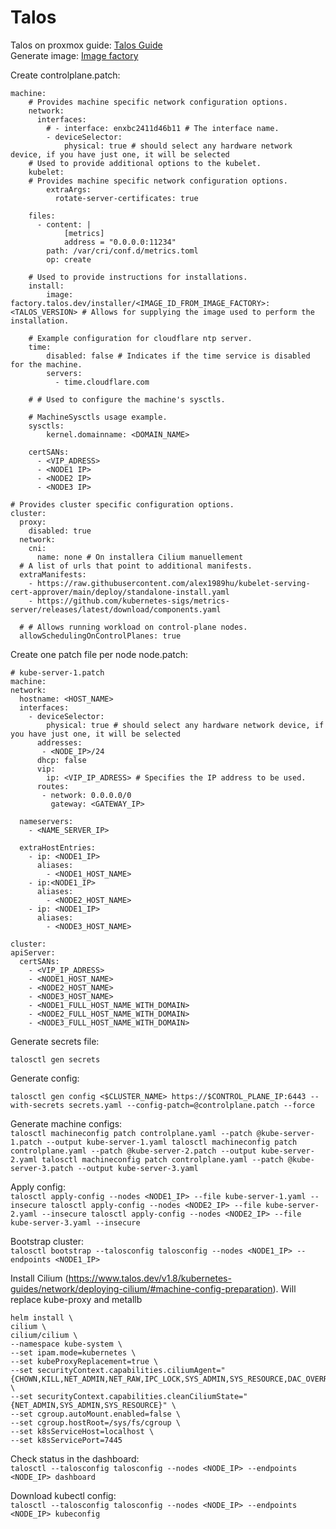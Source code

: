 # Talos
Talos on proxmox guide: [Talos Guide](https://www.talos.dev/v1.8/talos-guides/install/virtualized-platforms/proxmox/)<br>
Generate image: [Image factory](https://factory.talos.dev/)

Create controlplane.patch:

    machine:
        # Provides machine specific network configuration options.
        network: 
          interfaces:
            # - interface: enxbc2411d46b11 # The interface name.
            - deviceSelector:
                physical: true # should select any hardware network device, if you have just one, it will be selected
        # Used to provide additional options to the kubelet.
        kubelet:        
        # Provides machine specific network configuration options.
            extraArgs:
              rotate-server-certificates: true
        
        files:
          - content: |
                [metrics]
                address = "0.0.0.0:11234"        
            path: /var/cri/conf.d/metrics.toml
            op: create
    
        # Used to provide instructions for installations.
        install:
            image: factory.talos.dev/installer/<IMAGE_ID_FROM_IMAGE_FACTORY>:<TALOS_VERSION> # Allows for supplying the image used to perform the installation.
    
        # Example configuration for cloudflare ntp server.
        time:
            disabled: false # Indicates if the time service is disabled for the machine.
            servers:
              - time.cloudflare.com
    
        # # Used to configure the machine's sysctls.
    
        # MachineSysctls usage example.
        sysctls:
            kernel.domainname: <DOMAIN_NAME>
        
        certSANs:
          - <VIP_ADRESS>
          - <NODE1 IP>
          - <NODE2 IP>
          - <NODE3 IP>
    
    # Provides cluster specific configuration options.
    cluster:
      proxy:
        disabled: true
      network:
        cni:
          name: none # On installera Cilium manuellement
      # A list of urls that point to additional manifests.
      extraManifests:
        - https://raw.githubusercontent.com/alex1989hu/kubelet-serving-cert-approver/main/deploy/standalone-install.yaml
        - https://github.com/kubernetes-sigs/metrics-server/releases/latest/download/components.yaml
    
      # # Allows running workload on control-plane nodes.
      allowSchedulingOnControlPlanes: true

Create one patch file per node node<NR>.patch:

    # kube-server-1.patch
    machine:
    network:
      hostname: <HOST_NAME>
      interfaces:
        - deviceSelector:
            physical: true # should select any hardware network device, if you have just one, it will be selected
          addresses:
           - <NODE_IP>/24
          dhcp: false
          vip:
            ip: <VIP_IP_ADRESS> # Specifies the IP address to be used.
          routes:
           - network: 0.0.0.0/0
             gateway: <GATEWAY_IP>
      
      nameservers:
        - <NAME_SERVER_IP>
      
      extraHostEntries:
        - ip: <NODE1_IP>
          aliases:
            - <NODE1_HOST_NAME>
        - ip:<NODE1_IP>
          aliases:
            - <NODE2_HOST_NAME>
        - ip: <NODE1_IP>
          aliases:
            - <NODE3_HOST_NAME>
    
    cluster:
    apiServer:
      certSANs:
        - <VIP_IP_ADRESS>
        - <NODE1_HOST_NAME>
        - <NODE2_HOST_NAME>
        - <NODE3_HOST_NAME>
        - <NODE1_FULL_HOST_NAME_WITH_DOMAIN>
        - <NODE2_FULL_HOST_NAME_WITH_DOMAIN>
        - <NODE3_FULL_HOST_NAME_WITH_DOMAIN>

Generate secrets file:<br>

`talosctl gen secrets`

Generate config:<br>

`talosctl gen config <$CLUSTER_NAME> https://$CONTROL_PLANE_IP:6443 --with-secrets secrets.yaml --config-patch=@controlplane.patch --force`

Generate machine configs:<br>
`
talosctl machineconfig patch controlplane.yaml --patch @kube-server-1.patch --output kube-server-1.yaml
talosctl machineconfig patch controlplane.yaml --patch @kube-server-2.patch --output kube-server-2.yaml
talosctl machineconfig patch controlplane.yaml --patch @kube-server-3.patch --output kube-server-3.yaml
`

Apply config:<br>
`
talosctl apply-config --nodes <NODE1_IP> --file kube-server-1.yaml --insecure
talosctl apply-config --nodes <NODE2_IP> --file kube-server-2.yaml --insecure
talosctl apply-config --nodes <NODE2_IP> --file kube-server-3.yaml --insecure
`

Bootstrap cluster:<br>
`talosctl bootstrap --talosconfig talosconfig --nodes <NODE1_IP> --endpoints <NODE1_IP>`

Install Cilium (https://www.talos.dev/v1.8/kubernetes-guides/network/deploying-cilium/#machine-config-preparation). Will replace kube-proxy and metallb<br>

    helm install \
    cilium \
    cilium/cilium \
    --namespace kube-system \
    --set ipam.mode=kubernetes \
    --set kubeProxyReplacement=true \
    --set securityContext.capabilities.ciliumAgent="{CHOWN,KILL,NET_ADMIN,NET_RAW,IPC_LOCK,SYS_ADMIN,SYS_RESOURCE,DAC_OVERRIDE,FOWNER,SETGID,SETUID}" \
    --set securityContext.capabilities.cleanCiliumState="{NET_ADMIN,SYS_ADMIN,SYS_RESOURCE}" \
    --set cgroup.autoMount.enabled=false \
    --set cgroup.hostRoot=/sys/fs/cgroup \
    --set k8sServiceHost=localhost \
    --set k8sServicePort=7445

Check status in the dashboard:<br>
`talosctl --talosconfig talosconfig --nodes <NODE_IP> --endpoints <NODE_IP> dashboard`

Download kubectl config:<br>
`talosctl --talosconfig talosconfig --nodes <NODE_IP> --endpoints <NODE_IP> kubeconfig`



